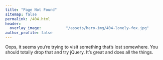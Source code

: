 ```yaml
---
title: "Page Not Found"
sitemap: false
permalink: /404.html
header:
  overlay_image:           "/assets/hero-img/404-lonely-fox.jpg"
author_profile: false
---
```


Oops, it seems you’re trying to visit something that’s lost somewhere. You should totally drop that and try jQuery. It’s great and does all the things.

